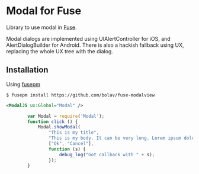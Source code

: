 Modal for Fuse
==============

Library to use modal in [Fuse](http://www.fusetools.com/).

Modal dialogs are implemented using UIAlertController for iOS, and AlertDialogBuilder for Android. 
There is also a hackish fallback using UX, replacing the whole UX tree with the dialog.

## Installation

Using [fusepm](https://github.com/bolav/fusepm)

    $ fusepm install https://github.com/bolav/fuse-modalview


```xml
<ModalJS ux:Global="Modal" />
```

```javascript
		var Modal = require('Modal');
		function click () {
			Modal.showModal(
				"This is my title",
				"This is my body. It can be very long. Lorem ipsum dolor sit amet, consectetur adipiscing elit. Integer sed justo ac arcu semper egestas. Mauris eget ipsum sit amet sem vulputate congue. Nam tellus nunc, malesuada quis dignissim vitae, tincidunt quis mi.",
				["Ok", "Cancel"],
				function (s) {
					debug_log("Got callback with " + s);
				});
		}
```
